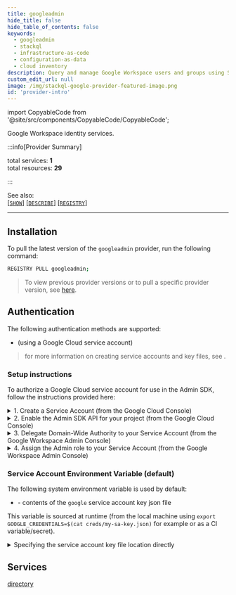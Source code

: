 ```yaml
---
title: googleadmin
hide_title: false
hide_table_of_contents: false
keywords:
  - googleadmin
  - stackql
  - infrastructure-as-code
  - configuration-as-data
  - cloud inventory
description: Query and manage Google Workspace users and groups using SQL.
custom_edit_url: null
image: /img/stackql-google-provider-featured-image.png
id: 'provider-intro'
---
```


import CopyableCode from '@site/src/components/CopyableCode/CopyableCode';

Google Workspace identity services.  

:::info[Provider Summary] 

total services: __1__  
total resources: __29__  

:::

See also:   
[[` SHOW `]](https://stackql.io/docs/language-spec/show) [[` DESCRIBE `]](https://stackql.io/docs/language-spec/describe)  [[` REGISTRY `]](https://stackql.io/docs/language-spec/registry)
* * * 

## Installation

To pull the latest version of the `googleadmin` provider, run the following command:  

```bash
REGISTRY PULL googleadmin;
```
> To view previous provider versions or to pull a specific provider version, see [here](https://stackql.io/docs/language-spec/registry).  

## Authentication


The following authentication methods are supported:
- <CopyableCode code="service_account" /> (using a Google Cloud service account)

> for more information on creating service accounts and key files, see .

### Setup instructions

To authorize a Google Cloud service account for use in the Admin SDK, follow the instructions provided here:  

<details>

<summary>1. Create a Service Account (from the Google Cloud Console)</summary>

- Create a Google Cloud service account (see [Service accounts overview](https://cloud.google.com/iam/docs/service-account-overview)).
- Download the JSON key file for the service account (see [Service account keys](https://cloud.google.com/iam/docs/service-account-creds#key-types)).
- From the Google Cloud Console, locate and select the service account created, go to __"Details" > "Advanced settings" > "Domain-wide delegation"__. 
- Copy the __"Client ID"__ of the service account to the clipboard.
- Click the __"VIEW GOOGLE WORKSPACE ADMIN CONSOLE"__ link. This will open the Google Workspace Admin Console in a new tab.

</details>

<details>

<summary>2. Enable the Admin SDK API for your project (from the Google Cloud Console)</summary>

- From the Google Cloud Console, in the same project that you created the Service Account in step 1, go to __"APIs & Services" > "Library"__.
- Search for __"Admin SDK API"__ and click on it.
- Click __"Enable"__.

</details>

<details>

<summary>3. Delegate Domain-Wide Authority to your Service Account (from the Google Workspace Admin Console)</summary>

- From the Google Workspace Admin Console, go to __"Security" > "Access and data control" > "API Controls" > "Domain-wide delegation" > "MANAGE DOMAIN-WIDE DELEGATION"__.
- Click __"Add new"__ and paste the __"Client ID"__ of the service account copied to the clipboard in step 1.
- In the __"OAuth scopes"__ field, enter the following scopes: __`https://www.googleapis.com/auth/cloud-platform`__ and __`https://www.googleapis.com/auth/admin.directory.user.readonly`__.
- Click __"Authorise"__.

</details>

<details>

<summary>4. Assign the Admin role to your Service Account (from the Google Workspace Admin Console)</summary>

- From the Google Workspace Admin Console, go to __"Account" > "Admin roles" > "User Management" > "Admins" > "Assign service accounts"__.
- Add the email to the service account created in step 1 and click __"Assign Role"__.  For more information, see [Assigning a role to a service account](https://developers.google.com/workspace/guides/create-credentials#assign_a_role_to_a_service_account).

</details>

### Service Account Environment Variable (default)

The following system environment variable is used by default:  

- <CopyableCode code="GOOGLE_CREDENTIALS" /> - contents of the <code>google</code> service account key json file

This variable is sourced at runtime (from the local machine using `export GOOGLE_CREDENTIALS=$(cat creds/my-sa-key.json)` for example or as a CI variable/secret).

<details>

<summary>Specifying the service account key file location directly</summary>

You can specify the path to the service account key file without using the default environment variable by using the `--auth` flag of the `stackql` program.  For example:  

```bash
AUTH='{ "google": { "type": "service_account",  "credentialsfilepath": "creds/sa-key.json" }}'
stackql shell --auth="${AUTH}"
```

or using PowerShell:  

```powershell
$Auth = "{ 'google': { 'type': 'service_account',  'credentialsfilepath': 'creds/sa-key.json' }}"
stackql.exe shell --auth=$Auth
```

</details>

## Services
<div class="row">
<div class="providerDocColumn">
<a href="/services/directory/">directory</a><br />
</div>
<div class="providerDocColumn">

</div>
</div>
